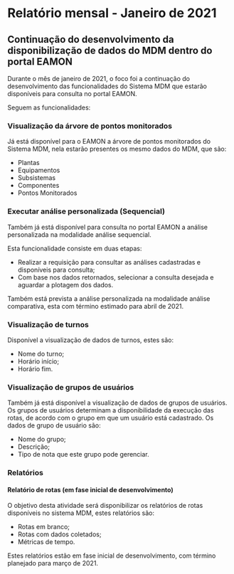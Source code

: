 # Relatório mensal - Janeiro de 2021

## Continuação do desenvolvimento da disponibilização de dados do MDM dentro do portal EAMON

Durante o mês de janeiro de 2021, o foco foi a continuação do desenvolvimento das funcionalidades do Sistema MDM que estarão disponíveis para consulta no portal EAMON.

Seguem as funcionalidades:

### Visualização da árvore de pontos monitorados

Já está disponível para o EAMON a árvore de pontos monitorados do Sistema MDM, nela estarão presentes os mesmo dados do MDM, que são:
  
  - Plantas
  - Equipamentos
  - Subsistemas
  - Componentes
  - Pontos Monitorados

### Executar análise personalizada (Sequencial)

Também já está disponível para consulta no portal EAMON a análise personalizada na modalidade análise sequencial. 

Esta funcionalidade consiste em duas etapas:

  - Realizar a requisição para consultar as análises cadastradas e disponíveis para consulta;
  - Com base nos dados retornados, selecionar a consulta desejada e aguardar a plotagem dos dados.
  
Também está prevista a análise personalizada na modalidade análise comparativa, esta com término estimado para abril de 2021.

### Visualização de turnos

Disponível a visualização de dados de turnos, estes são:

  - Nome do turno;
  - Horário início;
  - Horário fim.

### Visualização de grupos de usuários

Também já está disponível a visualização de dados de grupos de usuários. Os grupos de usuários determinam a disponibilidade da execução das rotas, de acordo com o grupo em que um usuário está cadastrado. Os dados de grupo de usuário são:

  - Nome do grupo;
  - Descrição;
  - Tipo de nota que este grupo pode gerenciar.
  
### Relatórios

#### Relatório de rotas (em fase inicial de desenvolvimento)

O objetivo desta atividade será disponibilizar os relatórios de rotas disponíveis no sistema MDM, estes relatórios são:

  - Rotas em branco;
  - Rotas com dados coletados;
  - Métricas de tempo.

Estes relatórios estão em fase inicial de desenvolvimento, com término planejado para março de 2021.
